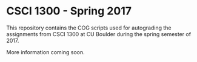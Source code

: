 # CSCI 1300 - Spring 2017
This repository contains the COG scripts used for autograding the assignments from CSCI 1300 at CU Boulder during the spring semester of 2017.

More information coming soon.
